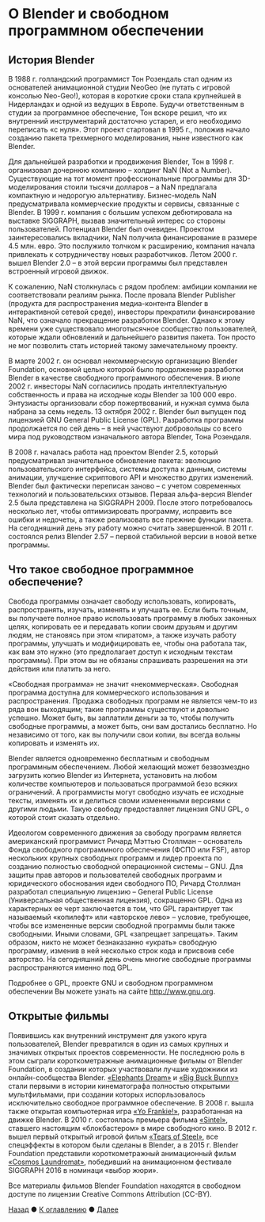 # О Blender и свободном программном обеспечении
## История Blender
В 1988 г. голландский программист Тон Розендаль стал одним из основателей анимационной студии NeoGeo 
(не путать с игровой консолью Neo-Geo!), которая в короткие сроки стала крупнейшей в Нидерландах и 
одной из ведущих в Европе. Будучи ответственным в студии за программное обеспечение, Тон вскоре решил, 
что их внутренний инструментарий достаточно устарел, и его необходимо переписать «с нуля». Этот проект 
стартовал в 1995 г., положив начало созданию пакета трехмерного моделирования, ныне известного как Blender.

Для дальнейшей разработки и продвижения Blender, Тон в 1998 г. организовал дочернюю компанию – холдинг NaN (Not a Number). 
Существующие на тот момент профессиональные программы для 3D-моделирования стоили тысячи долларов – а NaN предлагала 
компактную и недорогую альтернативу. Бизнес-модель NaN предусматривала коммерческие продукты и сервисы, связанные с Blender. 
В 1999 г. компания с большим успехом дебютировала на выставке SIGGRAPH, вызвав значительный интерес со стороны пользователей. 
Потенциал Blender был очевиден. Проектом заинтересовались вкладчики, NaN получила финансирование в размере 4.5 млн. евро. 
Это послужило толчком к расширению, компания начала привлекать к сотрудничеству новых разработчиков. Летом 2000 г. вышел 
Blender 2.0 – в этой версии программы был представлен встроенный игровой движок.

К сожалению, NaN столкнулась с рядом проблем: амбиции компании не соответствовали реалиям рынка. После провала 
Blender Publisher (продукта для распространения медиа-контента Blender в интерактивной сетевой среде), инвесторы 
прекратили финансирование NaN, что означало прекращение разработки Blender. Однако к этому времени уже существовало 
многотысячное сообщество пользователей, которые ждали обновлений и дальнейшего развития пакета. Тон просто не мог 
позволить стать историей такому замечательному проекту. 

В марте 2002 г. он основал некоммерческую организацию Blender Foundation, основной целью которой было продолжение 
разработки Blender в качестве свободного программного обеспечения. В июле 2002 г. инвесторы NaN согласились продать 
интеллектуальную собственность и права на исходные коды Blender за 100 000 евро. Энтузиасты организовали сбор пожертвований, 
и нужная сумма была набрана за семь недель. 13 октября 2002 г. Blender был выпущен под лицензией GNU General Public License (GPL). Разработка программы продолжается по сей день – в ней участвуют добровольцы со всего мира под руководством изначального 
автора Blender, Тона Розендаля.

В 2008 г. началась работа над проектом Blender 2.5, который предусматривал значительное обновление пакета: 
эволюцию пользовательского интерфейса, системы доступа к данным, системы анимации, улучшение скриптового API 
и множество других изменений. Blender был фактически переписан заново – с учетом современных технологий и 
пользовательских отзывов. Первая альфа-версия Blender 2.5 была представлена на SIGGRAPH 2009. После этого 
потребовалось несколько лет, чтобы оптимизировать программу, исправить все ошибки и недочеты, а также реализовать 
все прежние функции пакета. На сегодняшний день эту работу можно считать завершенной. В 2011 г. состоялся релиз 
Blender 2.57 – первой стабильной версии в новой ветке программы.

## Что такое свободное программное обеспечение?
Свобода программы означает свободу использовать, копировать, распространять, изучать, изменять и 
улучшать ее. Если быть точным, вы получаете полное право использовать программу в любых законных целях, 
копировать ее и передавать копии своим друзьям и другим людям, не становясь при этом «пиратом», 
а также изучать работу программы, улучшать и модифицировать ее, чтобы она работала так, как вам это 
нужно (это предполагает доступ к исходным текстам программы). При этом вы не обязаны спрашивать 
разрешения на эти действия или платить за него.

«Свободная программа» не значит «некоммерческая». Свободная программа  доступна для коммерческого 
использования и распространения. Продажа свободных программ не является чем-то из ряда вон выходящим; 
такие программы существуют и довольно успешно. Может быть, вы заплатили деньги за то, чтобы получить 
свободные программы, а может быть, они вам достались бесплатно. Но независимо от того, как вы получили 
свои копии, вы всегда вольны копировать и изменять их.

Blender является одновременно бесплатным и свободным программным обеспечением. Любой желающий может 
безвозмездно загрузить копию Blender из Интернета, установить на любом количестве компьютеров и пользоваться 
программой безо всяких ограничений. А программисты могут свободно изучать ее исходные тексты, изменять их и 
делиться своми измененными версиями с другими людьми. Такую свободу предоставляет лицензия GNU GPL, 
о которой стоит сказать отдельно.

Идеологом современного движения за свободу программ является американский программист Ричард Мэттью Столлман – 
основатель Фонда свободного программного обеспечения (ФСПО или FSF), автор нескольких крупных свободных 
программ и лидер проекта по созданию полностью свободной операционной системы – GNU. Для защиты прав авторов 
и пользователей свободных программ и юридического обоснования идеи свободного ПО, Ричард Столлман разработал 
специальную лицензию – General Public License (Универсальная общественная лицензия), сокращенно GPL. 
Одна из характерных ее черт заключается в том, что GPL гарантирует так называемый «копилефт» или «авторское лево» – 
условие, требующее, чтобы все измененные версии свободной программы были также свободными. Иными словами, GPL 
«запрещает запрещать». Таким образом, никто не может безнаказанно «украть» свободную программу, изменив в ней 
несколько строк кода и присвоив себе авторство. На сегодняшний день очень многие свободные программы 
распространяются именно под GPL.

Подробнее о GPL, проекте GNU и свободном программном обеспечении Вы можете узнать на сайте http://www.gnu.org.

## Открытые фильмы
Появившись как внутренний инструмент для узкого круга пользователей, Blender превратился в один 
из самых крупных и значимых открытых проектов современности. Не последнюю роль в этом сыграли 
короткометражные анимационные фильмы от Blender Foundation, в создании которых участвовали лучшие 
художники из онлайн-сообщества Blender. [«Elephants Dream»](https://orange.blender.org) 
и [«Big Buck Bunny»](https://peach.blender.org) стали первыми в истории кинематографа полностью открытыми 
мультфильмами, при создании которых испорльзовалось исключительно свободное программное обеспечение. 
В 2008 г. вышла также открытая компьютерная игра [«Yo Frankie!»](https://apricot.blender.org), 
разработанная на движке Blender. В 2010 г. состоялась премьера фильма [«Sintel»](https://durian.blender.org), 
ставшего настоящим «блокбастером» в мире свободного кино. В 2012 г. вышел первый открытый игровой фильм 
[«Tears of Steel»](https://mango.blender.org), все спецэффекты в котором были сделаны в Blender, 
а в 2015 г. Blender Foundation представили короткометражный анимационный фильм 
[«Cosmos Laundromat»](https://gooseberry.blender.org), победивший на анимационном фестивале 
SIGGRAPH 2016 в номинаци «выбор жюри».

Все материалы фильмов Blender Foundation находятся в свободном доступе по лицензии Creative Commons Attribution (СС-BY).

[Назад](index) ● [К оглавлению](index) ● [Далее](installation) 

